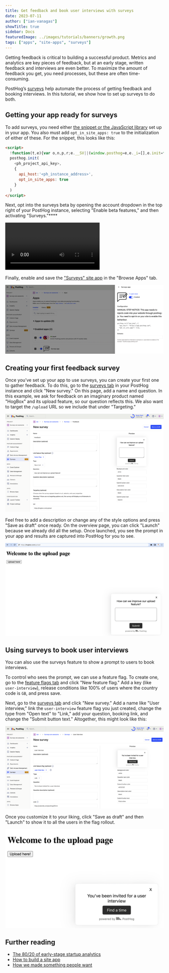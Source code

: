 ```yaml
---
title: Get feedback and book user interviews with surveys
date: 2023-07-11
author: ["ian-vanagas"]
showTitle: true
sidebar: Docs
featuredImage: ../images/tutorials/banners/growth.png
tags: ["apps", "site-apps", "surveys"]
---
```


Getting feedback is critical to building a successful product. Metrics and analytics are key pieces of feedback, but at an early stage, written feedback and interviews are even better. To maximize the amount of feedback you get, you need processes, but these are often time-consuming.

PostHog’s [surveys](/docs/surveys/manual) help automate the process of getting feedback and booking interviews. In this tutorial, we show how to set up surveys to do both.

## Getting your app ready for surveys

To add surveys, you need either [the snippet or the JavaScript library](/docs/integrate) set up in your app. You also must add `opt_in_site_apps: true` to the initialization of either of these. For the snippet, this looks like this:

```html
<script>
  !function(t,e){var o,n,p,r;e.__SV||(window.posthog=e,e._i=[],e.init=function(i,s,a){function g(t,e){var o=e.split(".");2==o.length&&(t=t[o[0]],e=o[1]),t[e]=function(){t.push([e].concat(Array.prototype.slice.call(arguments,0)))}}(p=t.createElement("script")).type="text/javascript",p.async=!0,p.src=s.api_host+"/static/array.js",(r=t.getElementsByTagName("script")[0]).parentNode.insertBefore(p,r);var u=e;for(void 0!==a?u=e[a]=[]:a="posthog",u.people=u.people||[],u.toString=function(t){var e="posthog";return"posthog"!==a&&(e+="."+a),t||(e+=" (stub)"),e},u.people.toString=function(){return u.toString(1)+".people (stub)"},o="capture identify alias people.set people.set_once set_config register register_once unregister opt_out_capturing has_opted_out_capturing opt_in_capturing reset isFeatureEnabled onFeatureFlags getFeatureFlag getFeatureFlagPayload reloadFeatureFlags group updateEarlyAccessFeatureEnrollment getEarlyAccessFeatures getActiveMatchingSurveys getSurveys".split(" "),n=0;n<o.length;n++)g(u,o[n]);e._i.push([i,s,a])},e.__SV=1)}(document,window.posthog||[]);
  posthog.init(
    <ph_project_api_key>,
    {
      api_host:'<ph_instance_address>',
      opt_in_site_apps: true
    }
  )
</script>
```

Next, opt into the surveys beta by opening the account dropdown in the top right of your PostHog instance, selecting "Enable beta features," and then activating "Surveys."****

![Beta opt-in video](../images/tutorials/feedback-interviews-site-apps/beta.mp4)

Finally, enable and save the ["Surveys" site app](https://app.posthog.com/project/apps/611) in the "Browse Apps" tab.

![Site app](../images/tutorials/feedback-interviews-site-apps/app.png)

## Creating your first feedback survey

Once you’ve set up your app to use surveys, you can create your first one to gather feedback. To do this, go to the [surveys tab](https://app.posthog.com/surveys) in your PostHog instance and click "New survey." On this page, add a name and question. In this example, we ask for feedback on an imaginary product named "HogBox" and its upload feature, so our question reflects this. We also want to target the `/upload` URL so we include that under "Targeting."

![Creating the feedback survey](../images/tutorials/feedback-interviews-site-apps/feedback.png)

Feel free to add a description or change any of the style options and press "Save as draft" once ready. On the overview page, you can click "Launch" because we already did all the setup. Once launched, you see the prompt in your app and results are captured into PostHog for you to see.

![Feedback in app](../images/tutorials/feedback-interviews-site-apps/feedback-app.png)

## Using surveys to book user interviews

You can also use the surveys feature to show a prompt to users to book interviews. 

To control who sees the prompt, we can use a feature flag. To create one, go to the [feature flags tab](https://app.posthog.com/feature_flags) and click "New feature flag." Add a key (like `user-interview`), release conditions like 100% of users where the country code is `GB`, and press save.

Next, go to the [surveys tab](https://app.posthog.com/surveys) and click "New survey." Add a name like "User interview," link the `user-interview` feature flag you just created, change the type from "Open text" to "Link," add your question, booking link, and change the "Submit button text." Altogether, this might look like this:

![Interview survey](../images/tutorials/feedback-interviews-site-apps/interview.png)

Once you customize it to your liking, click "Save as draft" and then "Launch" to show it to all the users in the flag rollout.

![Interview survey in app](../images/tutorials/feedback-interviews-site-apps/interview-app.png)

## Further reading

- [The 80/20 of early-stage startup analytics](/blog/early-stage-analytics)
- [How to build a site app](/tutorials/build-site-app)
- [How we made something people want](/blog/making-something-people-want)